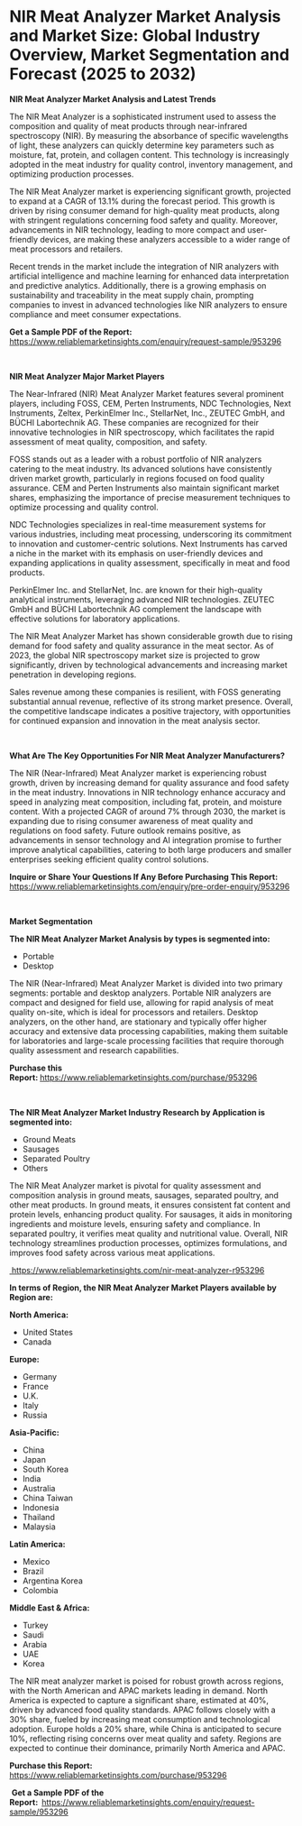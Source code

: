<p><h1>NIR Meat Analyzer Market Analysis and Market Size: Global Industry Overview, Market Segmentation and Forecast (2025 to 2032)</h1></p><p><strong>NIR Meat Analyzer Market Analysis and Latest Trends</strong></p>
<p><p>The NIR Meat Analyzer is a sophisticated instrument used to assess the composition and quality of meat products through near-infrared spectroscopy (NIR). By measuring the absorbance of specific wavelengths of light, these analyzers can quickly determine key parameters such as moisture, fat, protein, and collagen content. This technology is increasingly adopted in the meat industry for quality control, inventory management, and optimizing production processes.</p><p>The NIR Meat Analyzer market is experiencing significant growth, projected to expand at a CAGR of 13.1% during the forecast period. This growth is driven by rising consumer demand for high-quality meat products, along with stringent regulations concerning food safety and quality. Moreover, advancements in NIR technology, leading to more compact and user-friendly devices, are making these analyzers accessible to a wider range of meat processors and retailers.</p><p>Recent trends in the market include the integration of NIR analyzers with artificial intelligence and machine learning for enhanced data interpretation and predictive analytics. Additionally, there is a growing emphasis on sustainability and traceability in the meat supply chain, prompting companies to invest in advanced technologies like NIR analyzers to ensure compliance and meet consumer expectations.</p></p>
<p><strong>Get a Sample PDF of the Report:&nbsp;</strong> <a href="https://www.reliablemarketinsights.com/enquiry/request-sample/953296?utm_campaign=3111&utm_medium=2&utm_source=Github&utm_content=ia&utm_term=16042025&utm_id=nir-meat-analyzer">https://www.reliablemarketinsights.com/enquiry/request-sample/953296</a></p>
<p>&nbsp;</p>
<p><strong>NIR Meat Analyzer Major Market Players</strong></p>
<p><p>The Near-Infrared (NIR) Meat Analyzer Market features several prominent players, including FOSS, CEM, Perten Instruments, NDC Technologies, Next Instruments, Zeltex, PerkinElmer Inc., StellarNet, Inc., ZEUTEC GmbH, and BÜCHI Labortechnik AG. These companies are recognized for their innovative technologies in NIR spectroscopy, which facilitates the rapid assessment of meat quality, composition, and safety.</p><p>FOSS stands out as a leader with a robust portfolio of NIR analyzers catering to the meat industry. Its advanced solutions have consistently driven market growth, particularly in regions focused on food quality assurance. CEM and Perten Instruments also maintain significant market shares, emphasizing the importance of precise measurement techniques to optimize processing and quality control.</p><p>NDC Technologies specializes in real-time measurement systems for various industries, including meat processing, underscoring its commitment to innovation and customer-centric solutions. Next Instruments has carved a niche in the market with its emphasis on user-friendly devices and expanding applications in quality assessment, specifically in meat and food products.</p><p>PerkinElmer Inc. and StellarNet, Inc. are known for their high-quality analytical instruments, leveraging advanced NIR technologies. ZEUTEC GmbH and BÜCHI Labortechnik AG complement the landscape with effective solutions for laboratory applications.</p><p>The NIR Meat Analyzer Market has shown considerable growth due to rising demand for food safety and quality assurance in the meat sector. As of 2023, the global NIR spectroscopy market size is projected to grow significantly, driven by technological advancements and increasing market penetration in developing regions.</p><p>Sales revenue among these companies is resilient, with FOSS generating substantial annual revenue, reflective of its strong market presence. Overall, the competitive landscape indicates a positive trajectory, with opportunities for continued expansion and innovation in the meat analysis sector.</p></p>
<p>&nbsp;</p>
<p><strong>What Are The Key Opportunities For NIR Meat Analyzer Manufacturers?</strong></p>
<p><p>The NIR (Near-Infrared) Meat Analyzer market is experiencing robust growth, driven by increasing demand for quality assurance and food safety in the meat industry. Innovations in NIR technology enhance accuracy and speed in analyzing meat composition, including fat, protein, and moisture content. With a projected CAGR of around 7% through 2030, the market is expanding due to rising consumer awareness of meat quality and regulations on food safety. Future outlook remains positive, as advancements in sensor technology and AI integration promise to further improve analytical capabilities, catering to both large producers and smaller enterprises seeking efficient quality control solutions.</p></p>
<p><strong>Inquire or Share Your Questions If Any Before Purchasing This Report:</strong> <a href="https://www.reliablemarketinsights.com/enquiry/pre-order-enquiry/953296?utm_campaign=3111&utm_medium=2&utm_source=Github&utm_content=ia&utm_term=16042025&utm_id=nir-meat-analyzer">https://www.reliablemarketinsights.com/enquiry/pre-order-enquiry/953296</a></p>
<p>&nbsp;</p>
<p><strong>Market Segmentation</strong></p>
<p><strong>The NIR Meat Analyzer Market Analysis by types is segmented into:</strong></p>
<p><ul><li>Portable</li><li>Desktop</li></ul></p>
<p><p>The NIR (Near-Infrared) Meat Analyzer Market is divided into two primary segments: portable and desktop analyzers. Portable NIR analyzers are compact and designed for field use, allowing for rapid analysis of meat quality on-site, which is ideal for processors and retailers. Desktop analyzers, on the other hand, are stationary and typically offer higher accuracy and extensive data processing capabilities, making them suitable for laboratories and large-scale processing facilities that require thorough quality assessment and research capabilities.</p></p>
<p><strong>Purchase this Report:&nbsp;</strong><a href="https://www.reliablemarketinsights.com/purchase/953296?utm_campaign=3111&utm_medium=2&utm_source=Github&utm_content=ia&utm_term=16042025&utm_id=nir-meat-analyzer">https://www.reliablemarketinsights.com/purchase/953296</a></p>
<p>&nbsp;</p>
<p><strong>The NIR Meat Analyzer Market Industry Research by Application is segmented into:</strong></p>
<p><ul><li>Ground Meats</li><li>Sausages</li><li>Separated Poultry</li><li>Others</li></ul></p>
<p><p>The NIR Meat Analyzer market is pivotal for quality assessment and composition analysis in ground meats, sausages, separated poultry, and other meat products. In ground meats, it ensures consistent fat content and protein levels, enhancing product quality. For sausages, it aids in monitoring ingredients and moisture levels, ensuring safety and compliance. In separated poultry, it verifies meat quality and nutritional value. Overall, NIR technology streamlines production processes, optimizes formulations, and improves food safety across various meat applications.</p></p>
<p><a href="https://www.reliablemarketinsights.com/nir-meat-analyzer-r953296?utm_campaign=3111&utm_medium=2&utm_source=Github&utm_content=ia&utm_term=16042025&utm_id=nir-meat-analyzer">&nbsp;https://www.reliablemarketinsights.com/nir-meat-analyzer-r953296</a></p>
<p><strong>In terms of Region, the NIR Meat Analyzer Market Players available by Region are:</strong></p>
<p>
    <p> <strong> North America: </strong>
        <ul>
            <li>United States</li>
            <li>Canada</li>
        </ul>
        </p> 
    <p> <strong> Europe: </strong>
        <ul>
            <li>Germany</li>
            <li>France</li>
            <li>U.K.</li>
            <li>Italy</li>
            <li>Russia</li>
        </ul>
        </p> 
    <p> <strong> Asia-Pacific: </strong>
        <ul>
            <li>China</li>
            <li>Japan</li>
            <li>South Korea</li>
            <li>India</li>
            <li>Australia</li>
            <li>China Taiwan</li>
            <li>Indonesia</li>
            <li>Thailand</li>
            <li>Malaysia</li>
        </ul>
        </p> 
    <p> <strong> Latin America: </strong>
        <ul>
            <li>Mexico</li>
            <li>Brazil</li>
            <li>Argentina Korea</li>
            <li>Colombia</li>
        </ul>
        </p> 
    <p> <strong> Middle East & Africa: </strong>
        <ul>
            <li>Turkey</li>
            <li>Saudi</li>
            <li>Arabia</li>
            <li>UAE</li>
            <li>Korea</li>
        </ul>
    </p>
    </p>
<p><p>The NIR meat analyzer market is poised for robust growth across regions, with the North American and APAC markets leading in demand. North America is expected to capture a significant share, estimated at 40%, driven by advanced food quality standards. APAC follows closely with a 30% share, fueled by increasing meat consumption and technological adoption. Europe holds a 20% share, while China is anticipated to secure 10%, reflecting rising concerns over meat quality and safety. Regions are expected to continue their dominance, primarily North America and APAC.</p></p>
<p><strong>Purchase this Report: </strong><a href="https://www.reliablemarketinsights.com/purchase/953296?utm_campaign=3111&utm_medium=2&utm_source=Github&utm_content=ia&utm_term=16042025&utm_id=nir-meat-analyzer">https://www.reliablemarketinsights.com/purchase/953296</a></p>
<p>&nbsp;<strong>Get a Sample PDF of the Report:&nbsp;&nbsp;</strong><a href="https://www.reliablemarketinsights.com/enquiry/request-sample/953296?utm_campaign=3111&utm_medium=2&utm_source=Github&utm_content=ia&utm_term=16042025&utm_id=nir-meat-analyzer">https://www.reliablemarketinsights.com/enquiry/request-sample/953296</a></p>
<p><strong></strong></p>
<p><p></p><p></p><p></p></p>